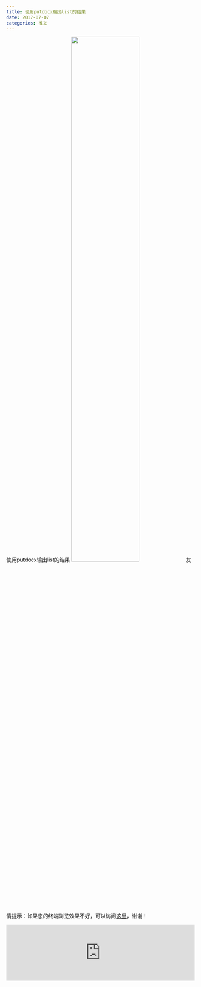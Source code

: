 ```yaml
---
title: 使用putdocx输出list的结果
date: 2017-07-07
categories: 推文
---
```

使用putdocx输出list的结果
<img src="http://mmbiz.qpic.cn/mmbiz_jpg/ACviaWTBFxhavrZUTrZYiabZibaKc5EBTSvXo1jaIPECas7NRPyOPnH6ia2icqVcQ4ibJic7lZ16aWgPXqxxdu4sbLfoQ/0?wx_fmt=jpeg" style="width: 60%; height: auto;"/><!--more-->
友情提示：如果您的终端浏览效果不好，可以访问[这里](https://stata-club.github.io/stata_article/2017-07-07.html)，谢谢！
<iframe src="https://stata-club.github.io/stata_article/2017-07-07.html" id="iframepage" frameborder="0" scrolling="no" marginheight="0" marginwidth="0" width="100%" onLoad="iFrameHeight()"></iframe>
<script type="text/javascript" language="javascript">
function iFrameHeight() {
var ifm= document.getElementById("iframepage");
var subWeb = document.frames ? document.frames["iframepage"].document : ifm.contentDocument;   
if(ifm != null && subWeb != null) {
 ifm.height = subWeb.body.scrollHeight;
} 
} 
</script> 

